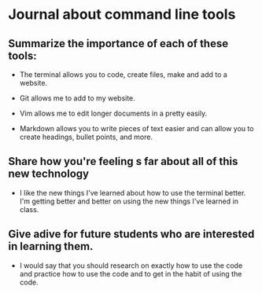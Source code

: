 # Journal about command line tools

## Summarize the importance of each of these tools:

- The terminal allows you to code, create files, make and add to a website.

- Git allows me to add to my website.

- Vim allows me to edit longer documents in a pretty easily.

- Markdown allows you to write pieces of text easier and can allow you to create headings, bullet points, and more.

## Share how you're feeling s far about all of this new technology

- I like the new things I've learned about how to use the terminal better. I'm getting better and better on using the new things I've learned in class.

## Give adive for future students who are interested in learning them.

- I would say that you should research on exactly how to use the code and practice how to use the code and to get in the habit of using the code.
